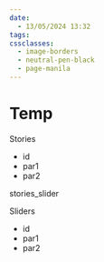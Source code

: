 ```yaml
---
date:
  - 13/05/2024 13:32
tags: 
cssclasses:
  - image-borders
  - neutral-pen-black
  - page-manila
---
```

# Temp

Stories
- id
- par1
- par2

stories_slider


Sliders
- id
- par1
- par2